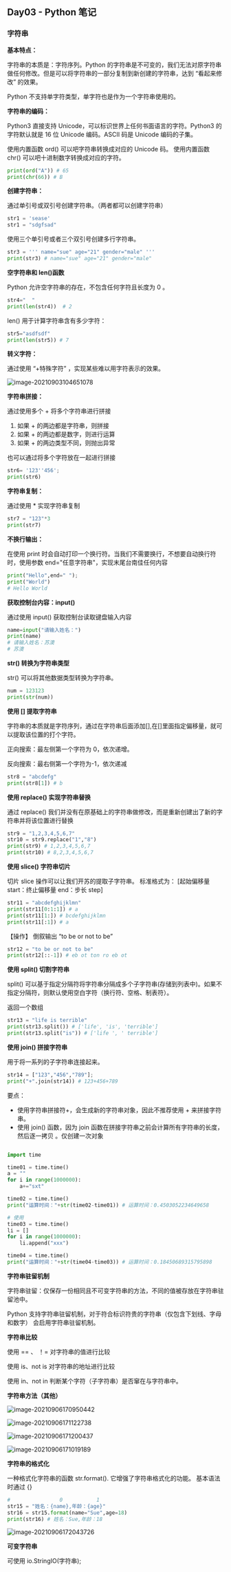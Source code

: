 ## Day03 - Python 笔记

### 字符串

**基本特点：**

字符串的本质是：字符序列。Python 的字符串是不可变的，我们无法对原字符串做任何修改。但是可以将字符串的一部分复制到新创建的字符串，达到 “看起来修改” 的效果。

Python 不支持单字符类型，单字符也是作为一个字符串使用的。

**字符串的编码：**

Python3 直接支持 Unicode，可以标识世界上任何书面语言的字符。Python3 的字符默认就是 16 位 Unicode 编码。ASCII 码是 Unicode 编码的子集。

使用内置函数 ord() 可以吧字符串转换成对应的 Unicode 码。
使用内置函数 chr() 可以吧十进制数字转换成对应的字符。

```python
print(ord("A")) # 65
print(chr(66)) # B
```

**创建字符串：**

通过单引号或双引号创建字符串。（两者都可以创建字符串）

```python
str1 = 'sease'
str1 = "sdgfsad"
```

使用三个单引号或者三个双引号创建多行字符串。

```python
str3 = ''' name="sue" age="21" gender="male" '''
print(str3) # name="sue" age="21" gender="male"
```

**空字符串和 len()函数**

Python 允许空字符串的存在，不包含任何字符且长度为 0 。

```python
str4="  "
print(len(str4))  # 2
```

len() 用于计算字符串含有多少字符：

```python
str5="asdfsdf"
print(len(str5)) # 7
```

**转义字符：**

通过使用 “\+特殊字符” ，实现某些难以用字符表示的效果。

![image-20210903104651078](img/image-20210903104651078.png)

**字符串拼接：**

通过使用多个 + 将多个字符串进行拼接

1. 如果 + 的两边都是字符串，则拼接
2. 如果 + 的两边都是数字，则进行运算
3. 如果 + 的两边类型不同，则抛出异常

也可以通过将多个字符放在一起进行拼接

```python
str6= '123''456';
print(str6)
```

**字符串复制：**

通过使用 \* 实现字符串复制

```python
str7 = "123"*3
print(str7)
```

**不换行输出：**

在使用 print 时会自动打印一个换行符。当我们不需要换行，不想要自动换行符时，使用参数 end="任意字符串"，实现末尾台南佳任何内容

```python
print("Hello",end=" ");
print("World")
# Hello World
```

**获取控制台内容：input()**

通过使用 input() 获取控制台读取键盘输入内容

```python
name=input("请输入姓名：")
print(name)
# 请输入姓名：苏澳
# 苏澳
```

**str() 转换为字符串类型**

str() 可以将其他数据类型转换为字符串。

```python
num = 123123
print(str(num))
```

**使用 [] 提取字符串**

字符串的本质就是字符序列，通过在字符串后面添加[],在[]里面指定偏移量，就可以提取该位置的打个字符。

正向搜索：最左侧第一个字符为 0，依次递增。

反向搜索：最右侧第一个字符为-1，依次递减

```python
str8 = "abcdefg"
print(str8[1]) # b
```

**使用 replace() 实现字符串替换**

通过 replace() 我们并没有在原基础上的字符串做修改，而是重新创建出了新的字符串并将该位置进行替换

```python
str9 = "1,2,3,4,5,6,7"
str10 = str9.replace("1","8")
print(str9) # 1,2,3,4,5,6,7
print(str10) # 8,2,3,4,5,6,7
```

**使用 slice() 字符串切片**

切片 slice 操作可以让我们开苏的提取子字符串。
标准格式为：
[起始偏移量 start：终止偏移量 end：步长 step]

```python
str11 = "abcdefghijklmn"
print(str11[0:1:1]) # a
print(str11[1:]) # bcdefghijklmn
print(str11[:1]) # a
```

【操作】 倒叙输出 “to be or not to be”

```python
str12 = "to be or not to be"
print(str12[::-1]) # eb ot ton ro eb ot
```

**使用 split() 切割字符串**

split() 可以基于指定分隔符将字符串分隔成多个子字符串(存储到列表中)。如果不指定分隔符，则默认使用空白字符（换行符、空格、制表符）。

返回一个数组

```python
str13 = "life is terrible"
print(str13.split()) # ['life', 'is', 'terrible']
print(str13.split("is")) # ['life ', ' terrible']
```

**使用 join() 拼接字符串**

用于将一系列的子字符串连接起来。

```python
str14 = ["123","456","789"];
print("+".join(str14)) # 123+456+789
```

要点：

- 使用字符串拼接符+，会生成新的字符串对象，因此不推荐使用 + 来拼接字符串。
- 使用 join() 函数，因为 join 函数在拼接字符串之前会计算所有字符串的长度，然后逐一拷贝
  。仅创建一次对象

```python

import time

time01 = time.time()
a = ""
for i in range(1000000):
    a+="sxt"

time02 = time.time()
print("运算时间："+str(time02-time01)) # 运算时间：0.4503052234649658

# 使用
time03 = time.time()
li = []
for i in range(1000000):
    li.append("xxx")

time04 = time.time()
print("运算时间："+str(time04-time03)) # 运算时间：0.18450689315795898

```

**字符串驻留机制**

字符串驻留：仅保存一份相同且不可变字符串的方法，不同的值被存放在字符串驻留池中。

Python 支持字符串驻留机制，对于符合标识符贵的字符串（仅包含下划线、字母和数字） 会启用字符串驻留机制。

**字符串比较**

使用 == 、 ！= 对字符串的值进行比较

使用 is、not is 对字符串的地址进行比较

使用 in、not in 判断某个字符（子字符串）是否窜在与字符串中。

**字符串方法（其他）**

![image-20210906170950442](img/image-20210906170950442.png)

![image-20210906171122738](img/image-20210906171122738.png)

![image-20210906171200437](img/image-20210906171200437.png)

![image-20210906171019189](img/image-20210906171019189.png)

**字符串的格式化**

一种格式化字符串的函数 str.format(). 它增强了字符串格式化的功能。
基本语法时通过 {}

```python
#                0           1
str15 = "姓名：{name},年龄：{age}"
str16 = str15.format(name="Sue",age=18)
print(str16) # 姓名：Sue,年龄：18
```

![image-20210906172043726](img/image-20210906172043726.png)

**可变字符串**

可使用 io.StringIO(字符串);
